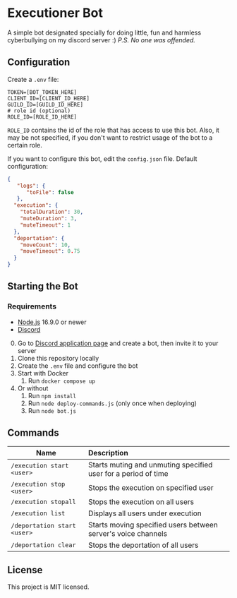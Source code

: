 # Executioner Bot

A simple bot designated specially for doing little, fun and harmless cyberbullying on my discord server :)
*P.S. No one was offended.*

## Configuration

Create a `.env` file:

````dotenv
TOKEN=[BOT_TOKEN_HERE]
CLIENT_ID=[CLIENT_ID_HERE]
GUILD_ID=[GUILD_ID_HERE]
# role id (optional)
ROLE_ID=[ROLE_ID_HERE]
````

`ROLE_ID` contains the id of the role that has access to use this bot. Also, it may be not specified, if you don't want
to restrict usage of the bot to a certain role.

If you want to configure this bot, edit the `config.json` file. Default configuration:

````json
{
   "logs": {
      "toFile": false
   },
  "execution": {
    "totalDuration": 30,
    "muteDuration": 3,
    "muteTimeout": 1
  },
  "deportation": {
    "moveCount": 10,
    "moveTimeout": 0.75
  }
}
````

## Starting the Bot

### Requirements

* [Node.js](https://nodejs.org/) 16.9.0 or newer
* [Discord](https://discord.com/)

0. Go to [Discord application page](https://discord.com/developers/applications) and create a bot, then invite it to
   your server
1. Clone this repository locally
2. Create the `.env` file and configure the bot
3. Start with Docker
   1. Run `docker compose up`
4. Or without
   1. Run `npm install`
   2. Run `node deploy-commands.js` (only once when deploying)
   3. Run `node bot.js`

## Commands

| Name                        | Description                                                    |
|-----------------------------|:---------------------------------------------------------------|
| `/execution start <user>`   | Starts muting and unmuting specified user for a period of time |
| `/execution stop <user>`    | Stops the execution on specified user                          |
| `/execution stopall`        | Stops the execution on all users                               |
| `/execution list`           | Displays all users under execution                             |
| `/deportation start <user>` | Starts moving specified users between server's voice channels  |
| `/deportation clear`        | Stops the deportation of all users                             |

## License

This project is MIT licensed.
